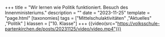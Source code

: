 +++
title = "Wir lernen wie Politik funktioniert. Besuch des Innenministeriums."
description = ""
date = "2023-11-25"
template = "page.html"
[taxonomies]
tags = ["Mittelschulaktivitäten" ,"Aktuelles" ,"Politik" ]
klassen = ["10. Klasse"]
+++
{{video(src="https://volksschule-partenkirchen.de/posts/20231125/video/video.mp4")}}

<!-- more -->

